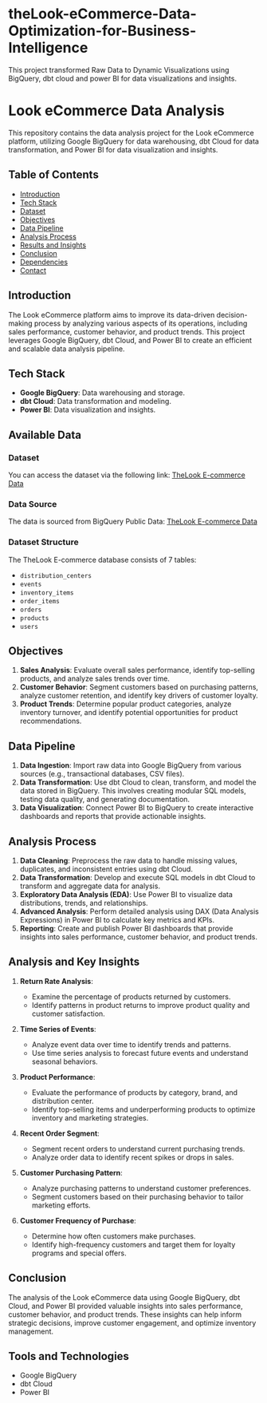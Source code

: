 # theLook-eCommerce-Data-Optimization-for-Business-Intelligence
This project transformed Raw Data to Dynamic Visualizations using BigQuery, dbt cloud and power BI for data visualizations and insights.

# Look eCommerce Data Analysis

This repository contains the data analysis project for the Look eCommerce platform, utilizing Google BigQuery for data warehousing, dbt Cloud for data transformation, and Power BI for data visualization and insights.

## Table of Contents

- [Introduction](#introduction)
- [Tech Stack](#tech-stack)
- [Dataset](#dataset)
- [Objectives](#objectives)
- [Data Pipeline](#data-pipeline)
- [Analysis Process](#analysis-process)
- [Results and Insights](#results-and-insights)
- [Conclusion](#conclusion)
- [Dependencies](#dependencies)
- [Contact](#contact)

## Introduction

The Look eCommerce platform aims to improve its data-driven decision-making process by analyzing various aspects of its operations, including sales performance, customer behavior, and product trends. This project leverages Google BigQuery, dbt Cloud, and Power BI to create an efficient and scalable data analysis pipeline.

## Tech Stack

- **Google BigQuery**: Data warehousing and storage.
- **dbt Cloud**: Data transformation and modeling.
- **Power BI**: Data visualization and insights.

## Available Data

### Dataset

You can access the dataset via the following link: [TheLook E-commerce Data](https://console.cloud.google.com/bigquery?p=bigquery-public-data&d=thelook_ecommerce&page=dataset&project=algora-416323&authuser=2&ws=!1m4!1m3!3m2!1sbigquery-public-data!2sthelook_ecommerce)

### Data Source

The data is sourced from BigQuery Public Data: [TheLook E-commerce Data](https://console.cloud.google.com/bigquery?p=bigquery-public-data&d=thelook_ecommerce&page=dataset&project=algora-416323&authuser=2&ws=!1m4!1m3!3m2!1sbigquery-public-data!2sthelook_ecommerce)

### Dataset Structure

The TheLook E-commerce database consists of 7 tables:
- `distribution_centers`
- `events`
- `inventory_items`
- `order_items`
- `orders`
- `products`
- `users`


## Objectives

1. **Sales Analysis**: Evaluate overall sales performance, identify top-selling products, and analyze sales trends over time.
2. **Customer Behavior**: Segment customers based on purchasing patterns, analyze customer retention, and identify key drivers of customer loyalty.
3. **Product Trends**: Determine popular product categories, analyze inventory turnover, and identify potential opportunities for product recommendations.

## Data Pipeline

1. **Data Ingestion**: Import raw data into Google BigQuery from various sources (e.g., transactional databases, CSV files).
2. **Data Transformation**: Use dbt Cloud to clean, transform, and model the data stored in BigQuery. This involves creating modular SQL models, testing data quality, and generating documentation.
3. **Data Visualization**: Connect Power BI to BigQuery to create interactive dashboards and reports that provide actionable insights.

## Analysis Process

1. **Data Cleaning**: Preprocess the raw data to handle missing values, duplicates, and inconsistent entries using dbt Cloud.
2. **Data Transformation**: Develop and execute SQL models in dbt Cloud to transform and aggregate data for analysis.
3. **Exploratory Data Analysis (EDA)**: Use Power BI to visualize data distributions, trends, and relationships.
4. **Advanced Analysis**: Perform detailed analysis using DAX (Data Analysis Expressions) in Power BI to calculate key metrics and KPIs.
5. **Reporting**: Create and publish Power BI dashboards that provide insights into sales performance, customer behavior, and product trends.


## Analysis and Key Insights

1. **Return Rate Analysis**: 
    - Examine the percentage of products returned by customers.
    - Identify patterns in product returns to improve product quality and customer satisfaction.

2. **Time Series of Events**:
    - Analyze event data over time to identify trends and patterns.
    - Use time series analysis to forecast future events and understand seasonal behaviors.

3. **Product Performance**:
    - Evaluate the performance of products by category, brand, and distribution center.
    - Identify top-selling items and underperforming products to optimize inventory and marketing strategies.

4. **Recent Order Segment**:
    - Segment recent orders to understand current purchasing trends.
    - Analyze order data to identify recent spikes or drops in sales.

5. **Customer Purchasing Pattern**:
    - Analyze purchasing patterns to understand customer preferences.
    - Segment customers based on their purchasing behavior to tailor marketing efforts.

6. **Customer Frequency of Purchase**:
    - Determine how often customers make purchases.
    - Identify high-frequency customers and target them for loyalty programs and special offers.

## Conclusion

The analysis of the Look eCommerce data using Google BigQuery, dbt Cloud, and Power BI provided valuable insights into sales performance, customer behavior, and product trends. These insights can help inform strategic decisions, improve customer engagement, and optimize inventory management.

## Tools and Technologies

- Google BigQuery
- dbt Cloud
- Power BI
